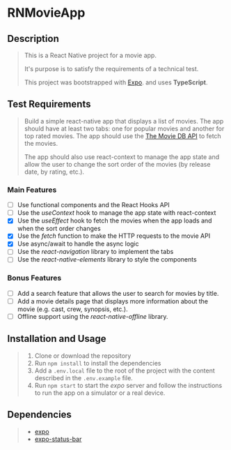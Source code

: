# RNMovieApp

## Description

> This is a React Native project for a movie app.
>
> It's purpose is to satisfy the requirements of a technical test.
>
> This project was bootstrapped with [Expo](https://expo.io/). and uses **TypeScript**.

## Test Requirements

> Build a simple react-native app that displays a list of movies. The app should have at least two tabs: one for popular movies and another for top rated movies. The app should use the [The Movie DB API](https://developers.themoviedb.org/4/getting-started) to fetch the movies.
>
> The app should also use react-context to manage the app state and allow the user to change the sort order of the movies (by release date, by rating, etc.).

### Main Features

- [ ] Use functional components and the React Hooks API
- [ ] Use the *useContext* hook to manage the app state with react-context
- [x] Use the *useEffect* hook to fetch the movies when the app loads and when the sort order changes
- [x] Use the *fetch* function to make the HTTP requests to the movie API
- [x] Use async/await to handle the async logic
- [ ] Use the *react-navigation* library to implement the tabs
- [ ] Use the *react-native-elements* library to style the components

### Bonus Features

- [ ] Add a search feature that allows the user to search for movies by title.
- [ ] Add a movie details page that displays more information about the movie (e.g. cast, crew, synopsis, etc.).
- [ ] Offline support using the *react-native-offline* library.

## Installation and Usage

> 1. Clone or download the repository
> 2. Run `npm install` to install the dependencies
> 3. Add a `.env.local` file to the root of the project with the content described in the `.env.example` file.
> 4. Run `npm start` to start the *expo* server and follow the instructions to run the app on a simulator or a real device.

## Dependencies

> - [expo](https://www.npmjs.com/package/expo)
> - [expo-status-bar](https://www.npmjs.com/package/expo-status-bar)
